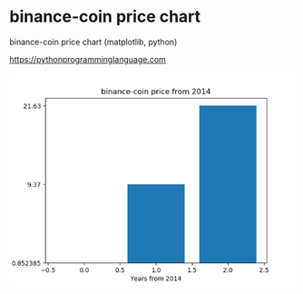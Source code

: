 # binance-coin price chart 

binance-coin price chart (matplotlib, python)

https://pythonprogramminglanguage.com

<img src='chart.png'>
